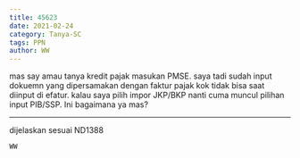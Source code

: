 ```yaml
---
title: 45623
date: 2021-02-24
category: Tanya-SC
tags: PPN
author: WW
---
```


mas say amau tanya kredit pajak masukan PMSE. saya tadi sudah input dokuemn yang dipersamakan dengan faktur pajak kok tidak bisa saat diinput di efatur. kalau saya pilih impor JKP/BKP nanti cuma muncul pilihan input PIB/SSP. Ini bagaimana ya mas?

---

dijelaskan sesuai ND1388

`WW`
